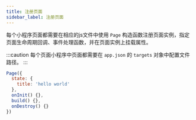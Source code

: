 ```yaml
---
title: 注册页面
sidebar_label: 注册页面
---
```


每个小程序页面都需要在相应的js文件中使用 `Page` 构造函数注册页面实例，指定页面生命周期回调、事件处理函数，并在页面实例上挂载属性。

:::caution
每个页面小程序中页面都需要在 `app.json` 的 `targets` 对象中配置文件路径。
:::

```js title="page.js"
Page({
  state: {
    title: 'hello world'
  },
  onInit() {},
  build() {},
  onDestroy() {}
})
```
